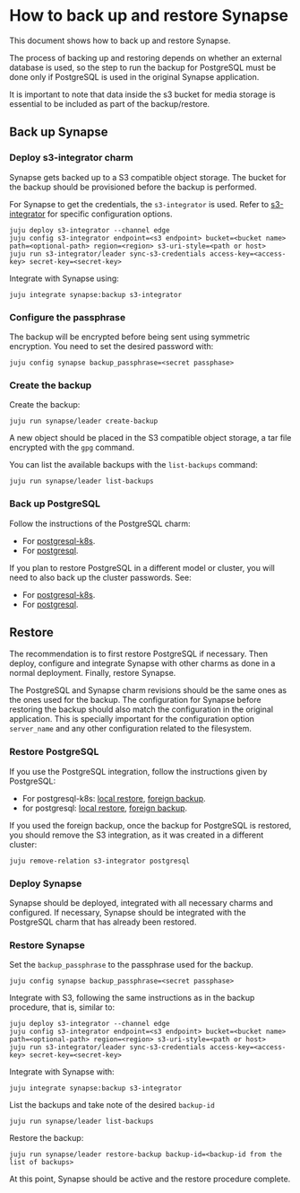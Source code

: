 # How to back up and restore Synapse

This document shows how to back up and restore Synapse.

The process of backing up and restoring depends on whether an external database
is used, so the step to run the backup for PostgreSQL must be done only if PostgreSQL
is used in the original Synapse application.

It is important to note that data inside the s3 bucket for media storage is essential
to be included as part of the backup/restore. 

## Back up Synapse

### Deploy s3-integrator charm

Synapse gets backed up to a S3 compatible object storage. The bucket for the backup should be provisioned before the backup is performed.

For Synapse to get the credentials, the `s3-integrator` is used. Refer to [s3-integrator](https://charmhub.io/s3-integrator/) for specific configuration options. 

```
juju deploy s3-integrator --channel edge
juju config s3-integrator endpoint=<s3 endpoint> bucket=<bucket name> path=<optional-path> region=<region> s3-uri-style=<path or host>
juju run s3-integrator/leader sync-s3-credentials access-key=<access-key> secret-key=<secret-key>
```

Integrate with Synapse using:

`juju integrate synapse:backup s3-integrator`

### Configure the passphrase

The backup will be encrypted before being sent using symmetric encryption. You need
to set the desired password with:
```
juju config synapse backup_passphrase=<secret passphase>
```

### Create the backup

Create the backup:
```
juju run synapse/leader create-backup
```

A new object should be placed in the S3 compatible object storage, a tar file encrypted with the `gpg` command.


You can list the available backups with the `list-backups` command:
```
juju run synapse/leader list-backups
```

### Back up PostgreSQL

Follow the instructions of the PostgreSQL charm:
 - For [postgresql-k8s](https://charmhub.io/postgresql-k8s/docs/h-create-backup).
 - For [postgresql](https://charmhub.io/postgresql/docs/h-create-backup).

If you plan to restore PostgreSQL in a different model or cluster, you will need
to also back up the cluster passwords. See:
 - For [postgresql-k8s](https://charmhub.io/postgresql-k8s/docs/h-migrate-cluster).
 - For [postgresql](https://charmhub.io/postgresql/docs/h-migrate-cluster).


## Restore

The recommendation is to first restore PostgreSQL if necessary. Then deploy,
configure and integrate Synapse with other charms as done in a normal deployment.
Finally, restore Synapse. 

The PostgreSQL and Synapse charm revisions should be the same ones as the ones used
for the backup. The configuration for Synapse before restoring the backup should also
match the configuration in the original application. This is specially important for 
the configuration option `server_name` and any other configuration related to the filesystem.


### Restore PostgreSQL


If you use the PostgreSQL integration, follow the instructions given by PostgreSQL:
 - For postgresql-k8s: [local restore](https://charmhub.io/postgresql/docs/h-restore-backup), [foreign backup](https://charmhub.io/postgresql/docs/h-migrate-cluster).
 - for postgresql: [local restore](https://charmhub.io/postgresql/docs/h-restore-backup), [foreign backup](https://charmhub.io/postgresql/docs/h-migrate-cluster).

If you used the foreign backup, once the backup for PostgreSQL is restored, you should remove the S3 integration,
as it was created in a different cluster:

```
juju remove-relation s3-integrator postgresql
```

### Deploy Synapse

Synapse should be deployed, integrated with all necessary charms and configured. If necessary, Synapse should be integrated with the PostgreSQL charm that
has already been restored.

### Restore Synapse


Set the `backup_passphrase` to the passphrase used for the backup.
```
juju config synapse backup_passphrase=<secret passphase>
```

Integrate with S3, following the same instructions as in the backup procedure, that is, similar to:

```
juju deploy s3-integrator --channel edge
juju config s3-integrator endpoint=<s3 endpoint> bucket=<bucket name> path=<optional-path> region=<region> s3-uri-style=<path or host>
juju run s3-integrator/leader sync-s3-credentials access-key=<access-key> secret-key=<secret-key>
```

Integrate with Synapse with:

`juju integrate synapse:backup s3-integrator`

List the backups and take note of the desired `backup-id`
```
juju run synapse/leader list-backups
```

Restore the backup:
```
juju run synapse/leader restore-backup backup-id=<backup-id from the list of backups>
```

At this point, Synapse should be active and the restore procedure complete.